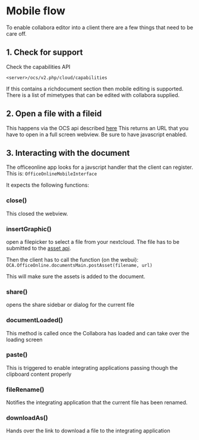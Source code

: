# Mobile flow

To enable collabora editor into a client there are a few things that need to be 
care off.

## 1. Check for support

Check the capabilities API

`<server>/ocs/v2.php/cloud/capabilities`

If this contains a richdocument section then mobile editing is supported.
There is a list of mimetypes that can be edited with collabora supplied.

## 2. Open a file with a fileid

This happens via the OCS api described [here](./mobile_editor.md)
This returns an URL that you have to open in a full screen webview.
Be sure to have javascript enabled.

## 3. Interacting with the document

The officeonline app looks for a javscript handler that the client can
register. This is: `OfficeOnlineMobileInterface`

It expects the following functions:

### close()

This closed the webview.

### insertGraphic()

open a filepicker to select a file from your nextcloud.
The file has to be submitted to the [asset api](./asset_api.md).

Then the client has to call the function (on the webui):
`OCA.OfficeOnline.documentsMain.postAsset(filename, url)`

This will make sure the assets is added to the document.

### share()

opens the share sidebar or dialog for the current file

### documentLoaded()

This method is called once the Collabora has loaded and can take over the loading screen

### paste()

This is triggered to enable integrating applications passing though the clipboard content properly

### fileRename()

Notifies the integrating application that the current file has been renamed.

### downloadAs()

Hands over the link to download a file to the integrating application

